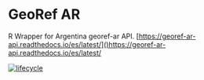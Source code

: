 # GeoRef AR
R Wrapper for Argentina georef-ar API. [https://georef-ar-api.readthedocs.io/es/latest/]()https://georef-ar-api.readthedocs.io/es/latest/


[![lifecycle](https://img.shields.io/badge/lifecycle-experimental-orange.svg)](https://www.tidyverse.org/lifecycle/#experimental)
